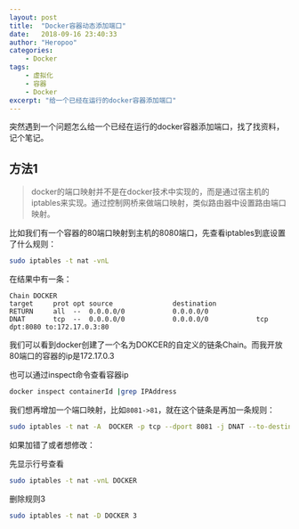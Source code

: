 ```yaml
---
layout: post
title:  "Docker容器动态添加端口"
date:   2018-09-16 23:40:33
author: "Heropoo"
categories: 
    - Docker
tags:
    - 虚拟化
    - 容器
    - Docker
excerpt: "给一个已经在运行的docker容器添加端口"
---
```

突然遇到一个问题怎么给一个已经在运行的docker容器添加端口，找了找资料，记个笔记。

## 方法1
> docker的端口映射并不是在docker技术中实现的，而是通过宿主机的iptables来实现。通过控制网桥来做端口映射，类似路由器中设置路由端口映射。

比如我们有一个容器的80端口映射到主机的8080端口，先查看iptables到底设置了什么规则：
```sh
sudo iptables -t nat -vnL
```

在结果中有一条：
```
Chain DOCKER
target     prot opt source               destination
RETURN     all  --  0.0.0.0/0            0.0.0.0/0
DNAT       tcp  --  0.0.0.0/0            0.0.0.0/0            tcp dpt:8080 to:172.17.0.3:80
```
我们可以看到docker创建了一个名为DOKCER的自定义的链条Chain。而我开放80端口的容器的ip是172.17.0.3

也可以通过inspect命令查看容器ip
```sh
docker inspect containerId |grep IPAddress
```

我们想再增加一个端口映射，比如`8081->81`，就在这个链条是再加一条规则：
```sh
sudo iptables -t nat -A  DOCKER -p tcp --dport 8081 -j DNAT --to-destination 172.17.0.3:81
```

如果加错了或者想修改：

先显示行号查看
```sh
sudo iptables -t nat -vnL DOCKER
```

删除规则3
```sh
sudo iptables -t nat -D DOCKER 3
```

